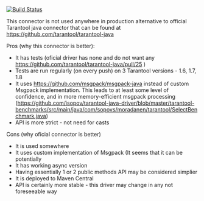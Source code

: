 [![Build Status](https://travis-ci.org/isopov/tarantool-java-driver.svg?branch=master)](https://travis-ci.org/isopov/tarantool-java-driver)

This connector is not used anywhere in production alternative to official Tarantool java connector that can be found at https://github.com/tarantool/tarantool-java

Pros (why this connector is better):
* It has tests (oficial driver has none and do not want any https://github.com/tarantool/tarantool-java/pull/25 )
* Tests are run regularly (on every push) on 3 Tarantool versions - 1.6, 1.7, 1.8
* It uses https://github.com/msgpack/msgpack-java instead of custom Msgpack implementation. This leads to at least some level of confidence, and in more memory-efficient msgpack processing (https://github.com/isopov/tarantool-java-driver/blob/master/tarantool-benchmarks/src/main/java/com/sopovs/moradanen/tarantool/SelectBenchmark.java)
* API is more strict - not need for casts

Cons (why oficial connector is better)
* It is used somewhere
* It uses custom implementation of Msgpack (It seems that it can be potentially 
* It has working async version
* Having essentially 1 or 2 public methods API may be considered simplier
* It is deployed to Maven Central
* API is certainly more stable - this driver may change in any not foreseeable way 

